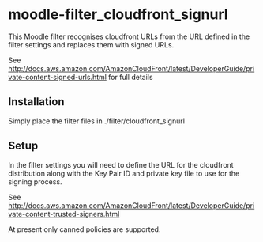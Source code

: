 moodle-filter_cloudfront_signurl
================================

This Moodle filter recognises cloudfront URLs from the URL defined in the 
filter settings and replaces them with signed URLs.

See http://docs.aws.amazon.com/AmazonCloudFront/latest/DeveloperGuide/private-content-signed-urls.html
for full details

Installation
------------

Simply place the filter files in ./filter/cloudfront_signurl 

Setup
-----

In the filter settings you will need to define the URL for the cloudfront distribution
along with the Key Pair ID and private key file to use for the signing process.

See http://docs.aws.amazon.com/AmazonCloudFront/latest/DeveloperGuide/private-content-trusted-signers.html

At present only canned policies are supported.